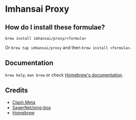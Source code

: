 # Imhansai Proxy

## How do I install these formulae?

`brew install imhansai/proxy/<formula>`

Or `brew tap imhansai/proxy` and then `brew install <formula>`.

## Documentation

`brew help`, `man brew` or check [Homebrew's documentation](https://docs.brew.sh).

## Credits

- [Clash.Meta](https://github.com/MetaCubeX/Clash.Meta)
- [SagerNet/sing-box](https://github.com/SagerNet/sing-box)
- [Homebrew](https://docs.brew.sh/Formula-Cookbook)
